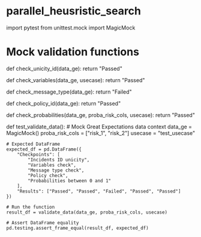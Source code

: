 # parallel_heusristic_search

import pytest
from unittest.mock import MagicMock

# Mock validation functions
def check_unicity_id(data_ge):
    return "Passed"

def check_variables(data_ge, usecase):
    return "Passed"

def check_message_type(data_ge):
    return "Failed"

def check_policy_id(data_ge):
    return "Passed"

def check_probabilities(data_ge, proba_risk_cols, usecase):
    return "Passed"

def test_validate_data():
    # Mock Great Expectations data context
    data_ge = MagicMock()
    proba_risk_cols = ["risk_1", "risk_2"]
    usecase = "test_usecase"
    
    # Expected DataFrame
    expected_df = pd.DataFrame({
        "Checkpoints": [
            "Incidents ID unicity",
            "Variables check",
            "Message type check",
            "Policy check",
            "Probabilities between 0 and 1"
        ],
        "Results": ["Passed", "Passed", "Failed", "Passed", "Passed"]
    })
    
    # Run the function
    result_df = validate_data(data_ge, proba_risk_cols, usecase)
    
    # Assert DataFrame equality
    pd.testing.assert_frame_equal(result_df, expected_df)
